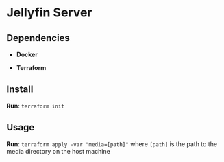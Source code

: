 # Jellyfin Server

## Dependencies

* **Docker**

* **Terraform**

## Install

**Run**: `terraform init`

## Usage

**Run**: `terraform apply -var "media=[path]"` where `[path]` is the path to the media directory on the host machine